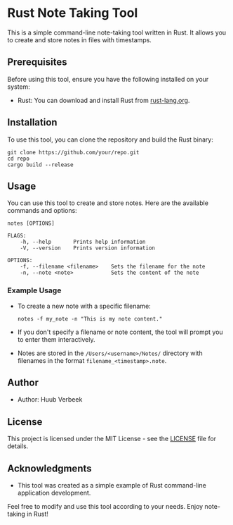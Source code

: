 # Rust Note Taking Tool

This is a simple command-line note-taking tool written in Rust. It allows 
you to create and store notes in files with timestamps.

## Prerequisites

Before using this tool, ensure you have the following installed on your 
system:

- Rust: You can download and install Rust from 
[rust-lang.org](https://www.rust-lang.org/tools/install).

## Installation

To use this tool, you can clone the repository and build the Rust binary:

```shell
git clone https://github.com/your/repo.git
cd repo
cargo build --release
```

## Usage

You can use this tool to create and store notes. Here are the available 
commands and options:

```shell
notes [OPTIONS]

FLAGS:
    -h, --help       Prints help information
    -V, --version    Prints version information

OPTIONS:
    -f, --filename <filename>    Sets the filename for the note
    -n, --note <note>            Sets the content of the note

```

### Example Usage

- To create a new note with a specific filename:
  ```shell
  notes -f my_note -n "This is my note content."
  ```

- If you don't specify a filename or note content, the tool will prompt 
you to enter them interactively.

- Notes are stored in the `/Users/<username>/Notes/` directory with 
filenames in the format `filename_<timestamp>.note`.

## Author

- Author: Huub Verbeek

## License

This project is licensed under the MIT License - see the 
[LICENSE](LICENSE) file for details.

## Acknowledgments

- This tool was created as a simple example of Rust command-line 
application development.

Feel free to modify and use this tool according to your needs. Enjoy 
note-taking in Rust!
